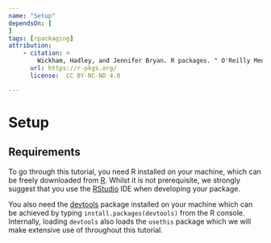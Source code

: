 ```yaml
---
name: "Setup"
dependsOn: [
]
tags: [rpackaging]
attribution:
    - citation: >
        Wickham, Hadley, and Jennifer Bryan. R packages. " O'Reilly Media, Inc.", 2023.
      url: https://r-pkgs.org/
      license:  CC BY-NC-ND 4.0

---
```


# Setup

## Requirements

To go through this tutorial, you need R installed on your machine, which can be freely downloaded from [R](https://www.r-project.org/). Whilst it is not prerequisite, we strongly suggest that you use the [RStudio](https://posit.co/download/rstudio-desktop/) IDE when developing your package.

You also need the [devtools](https://www.r-project.org/nosvn/pandoc/devtools.html) package installed on your machine which can be achieved by typing `install.packages(devtools)` from the R console. Internally, loading `devtools` also loads the `usethis` package which we will make extensive use of throughout this tutorial.
